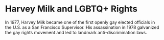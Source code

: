 # Harvey Milk and LGBTQ+ Rights

In 1977, Harvey Milk became one of the first openly gay elected officials in the U.S. as a San Francisco Supervisor. His assassination in 1978 galvanized the gay rights movement and led to landmark anti-discrimination laws.
